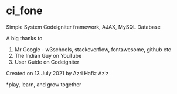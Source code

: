 # ci_fone

Simple System Codeigniter framework, AJAX, MySQL Database

A big thanks to

1. Mr Google - w3schools, stackoverflow, fontawesome, github etc
2. The Indian Guy on YouTube
3. User Guide on Codeigniter

Created on 13 July 2021 by Azri Hafiz Aziz

*play, learn, and grow together
